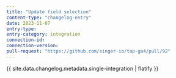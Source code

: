 ```yaml
---
title: "Update field selection"
content-type: "changelog-entry"
date: 2023-11-07
entry-type: 
entry-category: integration
connection-id: 
connection-version: 
pull-request: "https://github.com/singer-io/tap-ga4/pull/92"
---
```

{{ site.data.changelog.metadata.single-integration | flatify }}